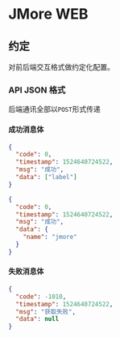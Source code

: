 # JMore WEB

## 约定

对前后端交互格式做约定化配置。

### API JSON 格式

后端通讯全部以`POST`形式传递

#### 成功消息体

```json
{
  "code": 0,
  "timestamp": 1524640724522,
  "msg": "成功",
  "data": ["label"]
}
```

```json
{
  "code": 0,
  "timestamp": 1524640724522,
  "msg": "成功",
  "data": {
    "name": "jmore"
  }
}
```

#### 失败消息体

```json
{
  "code": -1010,
  "timestamp": 1524640724522,
  "msg": "获取失败",
  "data": null
}
```
